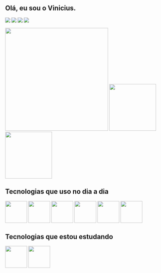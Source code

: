 ## Olá, eu sou o Vinicius.

[![](https://img.shields.io/badge/LinkedIn-0077B5?style=for-the-badge&logo=linkedin&logoColor=white)](https://www.linkedin.com/in/vinicius-benfica/)
[![](https://img.shields.io/badge/Instagram-E4405F?style=for-the-badge&logo=instagram&logoColor=white)](https://www.instagram.com/vb_benfica/)
[![](https://img.shields.io/badge/Twitter-1DA1F2?style=for-the-badge&logo=twitter&logoColor=white)](https://twitter.com/VBbenfica)
[![](https://img.shields.io/badge/Facebook-1877F2?style=for-the-badge&logo=facebook&logoColor=white)](https://www.facebook.com/Vinicius.Benfica.Ruy)

<div>
<img width="330px" src="https://i.pinimg.com/originals/5e/b1/16/5eb11602ed6c805919e0842d1b70cc9a.gif">
<img height="150em" src="https://github-readme-stats.vercel.app/api?username=viniciusbenfica&show_icons=true&theme=radical&include_all_commits=true&count_private=true"/>
<img height="150em" src="https://github-readme-stats.vercel.app/api/top-langs/?username=viniciusbenfica&layout=compact&langs_count=7&theme=radical"/>
</div>

  <div>
   <h2>Tecnologias que uso no dia a dia</h2>
   <img width="70px" height="70px" src="https://iconape.com/wp-content/png_logo_vector/typescript.png"/>
   <img width="70px" height="70px" src="https://cdn.auth0.com/blog/logos/nextjs-logo.png"/>
   <img width="70px" height="70px" src="https://appmasters.io/static/react-47ce6e77f039020ee2e76a10c1e988e9.png"/>

   <img width="70px" height="70px" src="https://d2eip9sf3oo6c2.cloudfront.net/tags/images/000/000/256/square_480/nodejslogo.png"/>
   <img width="70px" height="70px" src="https://upload.wikimedia.org/wikipedia/commons/thumb/9/96/Sass_Logo_Color.svg/1280px-Sass_Logo_Color.svg.png"/>
   <img width="70px" height="70px" src="https://seeklogo.com/images/N/nestjs-logo-09342F76C0-seeklogo.com.png"/>

   <h2>Tecnologias que estou estudando</h2>
   <img width="70px" height="70px" src="https://upload.wikimedia.org/wikipedia/commons/thumb/9/95/Vue.js_Logo_2.svg/1184px-Vue.js_Logo_2.svg.png"/>
   <img width="70px" height="70px" src="https://angular.io/assets/images/logos/angularjs/AngularJS-Shield.svg"/>
  </div>
